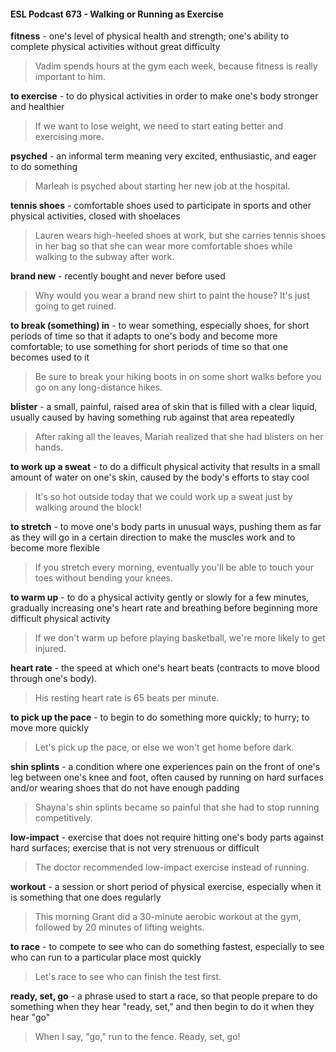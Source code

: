#### ESL Podcast 673 - Walking or Running as Exercise

**fitness** - one's level of physical health and strength; one's ability to complete
physical activities without great difficulty

> Vadim spends hours at the gym each week, because fitness is really important
to him.

**to exercise** - to do physical activities in order to make one's body stronger and
healthier

> If we want to lose weight, we need to start eating better and exercising more.

**psyched** - an informal term meaning very excited, enthusiastic, and eager to do
something

> Marleah is psyched about starting her new job at the hospital.

**tennis shoes** - comfortable shoes used to participate in sports and other
physical activities, closed with shoelaces

> Lauren wears high-heeled shoes at work, but she carries tennis shoes in her
bag so that she can wear more comfortable shoes while walking to the subway
after work.

**brand new** - recently bought and never before used

> Why would you wear a brand new shirt to paint the house? It's just going to get
ruined.

**to break (something) in** - to wear something, especially shoes, for short
periods of time so that it adapts to one's body and become more comfortable; to
use something for short periods of time so that one becomes used to it

> Be sure to break your hiking boots in on some short walks before you go on any
long-distance hikes.

**blister** - a small, painful, raised area of skin that is filled with a clear liquid,
usually caused by having something rub against that area repeatedly

> After raking all the leaves, Mariah realized that she had blisters on her hands.

**to work up a sweat** - to do a difficult physical activity that results in a small
amount of water on one's skin, caused by the body's efforts to stay cool

> It's so hot outside today that we could work up a sweat just by walking around
the block!

**to stretch** - to move one's body parts in unusual ways, pushing them as far as
they will go in a certain direction to make the muscles work and to become more
flexible

> If you stretch every morning, eventually you'll be able to touch your toes without
bending your knees.

**to warm up** - to do a physical activity gently or slowly for a few minutes,
gradually increasing one's heart rate and breathing before beginning more
difficult physical activity

> If we don't warm up before playing basketball, we're more likely to get injured.

**heart rate** - the speed at which one's heart beats (contracts to move blood
through one's body).

> His resting heart rate is 65 beats per minute.

**to pick up the pace** - to begin to do something more quickly; to hurry; to move
more quickly

> Let's pick up the pace, or else we won't get home before dark.

**shin splints** - a condition where one experiences pain on the front of one's leg
between one's knee and foot, often caused by running on hard surfaces and/or
wearing shoes that do not have enough padding

> Shayna's shin splints became so painful that she had to stop running
competitively.

**low-impact** - exercise that does not require hitting one's body parts against hard
surfaces; exercise that is not very strenuous or difficult

> The doctor recommended low-impact exercise instead of running.

**workout** - a session or short period of physical exercise, especially when it is
something that one does regularly

> This morning Grant did a 30-minute aerobic workout at the gym, followed by 20
minutes of lifting weights.

**to race** - to compete to see who can do something fastest, especially to see who
can run to a particular place most quickly

> Let's race to see who can finish the test first.

**ready, set, go** - a phrase used to start a race, so that people prepare to do
something when they hear "ready, set," and then begin to do it when they hear
"go"

> When I say, "go," run to the fence. Ready, set, go!

